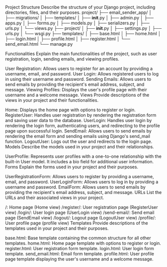 Project Structure <a name="project-structure"></a>
Describe the structure of your Django project, including directories, files, and their purposes.
project/
├── email_sender_app/
│   ├── migrations/
│   ├── templates/
│   ├── __init__.py
│   ├── admin.py
│   ├── apps.py
│   ├── forms.py
│   ├── models.py
│   ├── serializers.py
│   ├── urls.py
│   └── views.py
├── project/
│   ├── __init__.py
│   ├── settings.py
│   ├── urls.py
│   └── wsgi.py
├── templates/
│   ├── base.html
│   ├── home.html
│   ├── login.html
│   ├── profile.html
│   ├── register.html
│   └── send_email.html
└── manage.py


Functionalities <a name="functionalities"></a>
Explain the main functionalities of the project, such as user registration, login, sending emails, and viewing profiles.

User Registration: Allows users to register for an account by providing a username, email, and password.
User Login: Allows registered users to log in using their username and password.
Sending Emails: Allows users to send emails by providing the recipient's email address, subject, and message.
Viewing Profiles: Displays the user's profile page with their username and a welcome message.
Views <a name="views"></a>
Provide descriptions of the views in your project and their functionalities.

Home: Displays the home page with options to register or login.
RegisterUser: Handles user registration by rendering the registration form and saving user data to the database.
UserLogin: Handles user login by rendering the login form, authenticating users, and redirecting to the profile page upon successful login.
SendEmail: Allows users to send emails by rendering the email form and sending emails using Django's send_mail function.
LogoutUser: Logs out the user and redirects to the login page.
Models <a name="models"></a>
Describe the models used in your project and their relationships.

UserProfile: Represents user profiles with a one-to-one relationship with the built-in User model. It includes a bio field for additional user information.
Forms <a name="forms"></a>
Explain the forms used in your project and their purposes.

UserRegistrationForm: Allows users to register by providing a username, email, and password.
UserLoginForm: Allows users to log in by providing a username and password.
EmailForm: Allows users to send emails by providing the recipient's email address, subject, and message.
URLs <a name="urls"></a>
List the URLs and their associated views in your project.

/: Home page (Home view)
/register/: User registration page (RegisterUser view)
/login/: User login page (UserLogin view)
/send-email/: Send email page (SendEmail view)
/logout/: Logout page (LogoutUser view)
/profile/: User profile page (profile view)
Templates <a name="templates"></a>
Provide descriptions of the templates used in your project and their purposes.

base.html: Base template containing the common structure for all other templates.
home.html: Home page template with options to register or login.
register.html: User registration form template.
login.html: User login form template.
send_email.html: Email form template.
profile.html: User profile page template displaying the user's username and a welcome message.
